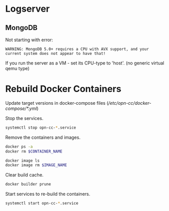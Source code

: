 # Logserver

## MongoDB

Not starting with error:

```
WARNING: MongoDB 5.0+ requires a CPU with AVX support, and your current system does not appear to have that!
```

If you run the server as a VM - set its CPU-type to 'host'. (no generic virtual qemu type)

# Rebuild Docker Containers

Update target versions in docker-compose files (_/etc/opn-cc/docker-compose/*.yml_)

Stop the services.

```bash
systemctl stop opn-cc-*.service
```

Remove the containers and images.
```bash
docker ps -a
docker rm $CONTAINER_NAME

docker image ls
docker image rm $IMAGE_NAME
```

Clear build cache.

```bash
docker builder prune
```

Start services to re-build the containers.

```bash
systemctl start opn-cc-*.service
```

